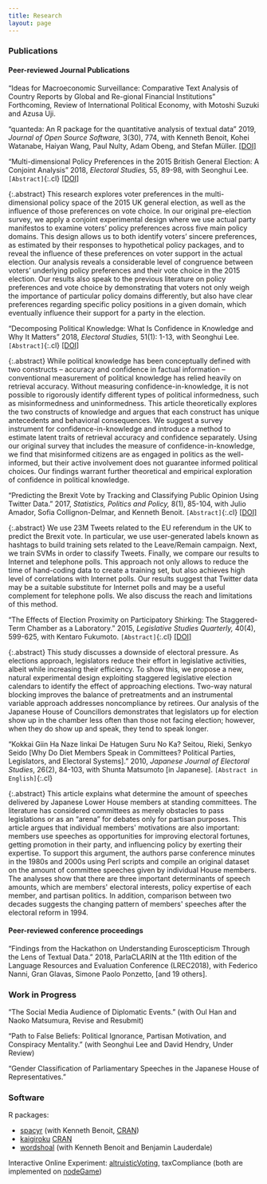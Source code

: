 ```yaml
---
title: Research
layout: page
---
```


<style>
.abstract {
  display: none;
  padding: 15px 25px;
  margin: 0 5px 10px 5px;
  background-color: #EEE;
}

div .p {
    padding: 5px 0 10px 0;

}
.cl{
    font-weight: bolder;
}

.place_holder {
    height: 10px;
}

</style>
### Publications

#### Peer-reviewed Journal Publications

&ldquo;Ideas for Macroeconomic Surveillance:  Comparative Text Analysis of Country Reports by Global and Re-gional Financial Institutions&rdquo; Forthcoming, Review of International Political Economy, with Motoshi Suzuki and Azusa Uji.


&ldquo;quanteda: An R package for the quantitative analysis of textual data&rdquo; 2019, _Journal of Open Source Software,_ 3(30), 774, with Kenneth Benoit, Kohei Watanabe, Haiyan Wang, Paul Nulty, Adam Obeng, and Stefan Müller.
[[DOI]](https://doi.org/10.21105/joss.00774)


&ldquo;Multi-dimensional Policy Preferences in the 2015 British General Election: A Conjoint Analysis&rdquo; 2018, _Electoral Studies,_ 55, 89-98, with Seonghui Lee.
`[Abstract]`{:.cl}
[[DOI]](https://doi.org/10.1016/j.electstud.2018.07.005)


{:.abstract}
This research explores voter preferences in the multi-dimensional policy space of the 2015 UK general election, as well as the influence of those preferences on vote choice. In our original pre-election survey, we apply a conjoint experimental design where we use actual party manifestos to examine voters’ policy preferences across five main policy domains. This design allows us to both identify voters’ sincere preferences, as estimated by their responses to hypothetical policy packages, and to reveal the influence of these preferences on voter support in the actual election. Our analysis reveals a considerable level of congruence between voters’ underlying policy preferences and their vote choice in the 2015 election. Our results also speak to the previous literature on policy preferences and vote choice by demonstrating that voters not only weigh the importance of particular policy domains differently, but also have clear preferences regarding specific policy positions in a given domain, which eventually influence their support for a party in the election.


&ldquo;Decomposing Political Knowledge: What Is Confidence in Knowledge and Why It Matters&rdquo; 2018, _Electoral Studies,_ 51(1):  1-13, with Seonghui Lee.
`[Abstract]`{:.cl} [[DOI]](https://doi.org/10.1016/j.electstud.2017.11.005)

{:.abstract}
While political knowledge has been conceptually defined with two constructs – accuracy and confidence in factual information – conventional measurement of political knowledge has relied heavily on retrieval accuracy. Without measuring confidence-in-knowledge, it is not possible to rigorously identify different types of political informedness, such as misinformedness and uninformedness. This article theoretically explores the two constructs of knowledge and argues that each construct has unique antecedents and behavioral consequences. We suggest a survey instrument for confidence-in-knowledge and introduce a method to estimate latent traits of retrieval accuracy and confidence separately. Using our original survey that includes the measure of confidence-in-knowledge, we find that misinformed citizens are as engaged in politics as the well-informed, but their active involvement does not guarantee informed political choices. Our findings warrant further theoretical and empirical exploration of confidence in political knowledge.

&ldquo;Predicting the Brexit Vote by Tracking and Classifying Public Opinion Using Twitter Data.&rdquo; 2017, _Statistics, Politics and Policy,_ 8(1), 85-104, with Julio Amador, Sofia Collignon-Delmar, and Kenneth Benoit.
`[Abstract]`{:.cl}
[[DOI]](https://doi.org/10.1515/spp-2017-0006)

{:.abstract}
We use 23M Tweets related to the EU referendum in the UK to predict the Brexit vote. In particular, we use user-generated labels known as hashtags to build training sets related to the Leave/Remain campaign. Next, we train SVMs in order to classify Tweets. Finally, we compare our results to Internet and telephone polls. This approach not only allows to reduce the time of hand-coding data to create a training set, but also achieves high level of correlations with Internet polls. Our results suggest that Twitter data may be a suitable substitute for Internet polls and may be a useful complement for telephone polls. We also discuss the reach and limitations of this method.



&ldquo;The Effects of Election Proximity on Participatory Shirking: The Staggered-Term Chamber as a Laboratory.&rdquo; 2015,
_Legislative Studies Quarterly,_ 40(4),  599-625, with Kentaro Fukumoto. `[Abstract]`{:.cl}
[[DOI]](https://doi.org/10.1111/lsq.12090)

{:.abstract}
This study discusses a downside of electoral pressure. As elections approach, legislators reduce their effort in legislative activities, albeit while increasing their efficiency. To show this, we propose a new, natural experimental design exploiting staggered legislative election calendars to identify the effect of approaching elections. Two-way natural blocking improves the balance of pretreatments and an instrumental variable approach addresses noncompliance by retirees. Our analysis of the Japanese House of Councillors demonstrates that legislators up for election show up in the chamber less often than those not facing election; however, when they do show up and speak, they tend to speak longer.


&ldquo;Kokkai Giin Ha Naze Iinkai De Hatugen Suru No Ka? Seitou, Rieki, Senkyo Seido [Why Do Diet Members Speak in Committees? Political Parties, Legislators, and Electoral Systems].&rdquo; 2010, _Japanese Journal of Electoral Studies_, 26(2),  84-103, with Shunta Matsumoto [in Japanese].
`[Abstract in English]`{:.cl}

{:.abstract}
This article explains what determine the amount of speeches delivered by Japanese Lower House members at standing committees.  The literature has considered committees as merely obstacles to pass legislations or as an &ldquo;arena&rdquo; for debates only for partisan purposes.  This article argues that individual members' motivations are also important: members use speeches as opportunities for improving electoral fortunes, getting promotion in their party, and influencing policy by exerting their expertise.  To support this argument, the authors parse conference minutes in the 1980s and 2000s using Perl scripts and compile an original dataset on the amount of committee speeches given by individual House members.  The analyses show that there are three important determinants of speech amounts, which are members' electoral interests, policy expertise of each member, and partisan politics.  In addition, comparison between two decades suggests the changing pattern of members' speeches after the electoral reform in 1994.

#### Peer-reviewed conference proceedings

&ldquo;Findings from the Hackathon on Understanding Euroscepticism Through the Lens of Textual Data.&rdquo; 2018, ParlaCLARIN at the 11th edition of the Language Resources and Evaluation Conference (LREC2018), with Federico Nanni, Gran Glavas, Simone Paolo Ponzetto, [and 19 others].


### Work in Progress

&ldquo;The Social Media Audience of Diplomatic Events.&rdquo; (with Oul Han and Naoko Matsumura, Revise and Resubmit)

&ldquo;Path to False Beliefs: Political Ignorance, Partisan
Motivation, and Conspiracy Mentality.&rdquo; (with Seonghui Lee and David Hendry, Under Review)

&ldquo;Gender Classification of Parliamentary Speeches in the Japanese House of Representatives.&rdquo;


### Software

R packages:

  - [spacyr](https://github.com/quanteda/spacyr) (with Kenneth Benoit, [CRAN](https://cran.r-project.org/web/packages/spacyr/index.html))
  - [kaigiroku](https://github.com/amatsuo/kaigiroku) [CRAN](https://cran.r-project.org/web/packages/kaigiroku/index.html)
  - [wordshoal](https://github.com/kbenoit/wordshoal) (with Kenneth Benoit and Benjamin Lauderdale)

Interactive Online Experiment: [altruisticVoting](https://github.com/amatsuo/altruisticVoting), taxCompliance (both are implemented on [nodeGame](https://nodegame.org/))

<script src="https://code.jquery.com/jquery-latest.min.js"
        type="text/javascript"></script>

<script>
$(document).ready(function(){
  $(document).on('click touchstart', '.cl', function() {
    $(this).parent().next(".abstract").fadeToggle();
  });
});
</script>

